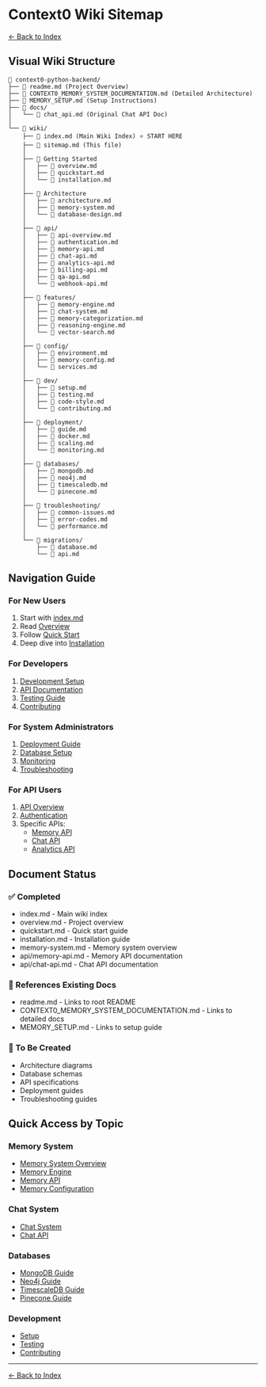 # Context0 Wiki Sitemap

[← Back to Index](./index.md)

## Visual Wiki Structure

```
📁 context0-python-backend/
├── 📄 readme.md (Project Overview)
├── 📄 CONTEXT0_MEMORY_SYSTEM_DOCUMENTATION.md (Detailed Architecture)
├── 📄 MEMORY_SETUP.md (Setup Instructions)
├── 📁 docs/
│   └── 📄 chat_api.md (Original Chat API Doc)
│
└── 📁 wiki/
    ├── 📄 index.md (Main Wiki Index) ⭐ START HERE
    ├── 📄 sitemap.md (This file)
    │
    ├── 📂 Getting Started
    │   ├── 📄 overview.md
    │   ├── 📄 quickstart.md
    │   └── 📄 installation.md
    │
    ├── 📂 Architecture
    │   ├── 📄 architecture.md
    │   ├── 📄 memory-system.md
    │   └── 📄 database-design.md
    │
    ├── 📁 api/
    │   ├── 📄 api-overview.md
    │   ├── 📄 authentication.md
    │   ├── 📄 memory-api.md
    │   ├── 📄 chat-api.md
    │   ├── 📄 analytics-api.md
    │   ├── 📄 billing-api.md
    │   ├── 📄 qa-api.md
    │   └── 📄 webhook-api.md
    │
    ├── 📁 features/
    │   ├── 📄 memory-engine.md
    │   ├── 📄 chat-system.md
    │   ├── 📄 memory-categorization.md
    │   ├── 📄 reasoning-engine.md
    │   └── 📄 vector-search.md
    │
    ├── 📁 config/
    │   ├── 📄 environment.md
    │   ├── 📄 memory-config.md
    │   └── 📄 services.md
    │
    ├── 📁 dev/
    │   ├── 📄 setup.md
    │   ├── 📄 testing.md
    │   ├── 📄 code-style.md
    │   └── 📄 contributing.md
    │
    ├── 📁 deployment/
    │   ├── 📄 guide.md
    │   ├── 📄 docker.md
    │   ├── 📄 scaling.md
    │   └── 📄 monitoring.md
    │
    ├── 📁 databases/
    │   ├── 📄 mongodb.md
    │   ├── 📄 neo4j.md
    │   ├── 📄 timescaledb.md
    │   └── 📄 pinecone.md
    │
    ├── 📁 troubleshooting/
    │   ├── 📄 common-issues.md
    │   ├── 📄 error-codes.md
    │   └── 📄 performance.md
    │
    └── 📁 migrations/
        ├── 📄 database.md
        └── 📄 api.md
```

## Navigation Guide

### For New Users
1. Start with [index.md](./index.md)
2. Read [Overview](./overview.md)
3. Follow [Quick Start](./quickstart.md)
4. Deep dive into [Installation](./installation.md)

### For Developers
1. [Development Setup](./dev/setup.md)
2. [API Documentation](./api/api-overview.md)
3. [Testing Guide](./dev/testing.md)
4. [Contributing](./dev/contributing.md)

### For System Administrators
1. [Deployment Guide](./deployment/guide.md)
2. [Database Setup](./databases/mongodb.md)
3. [Monitoring](./deployment/monitoring.md)
4. [Troubleshooting](./troubleshooting/common-issues.md)

### For API Users
1. [API Overview](./api/api-overview.md)
2. [Authentication](./api/authentication.md)
3. Specific APIs:
   - [Memory API](./api/memory-api.md)
   - [Chat API](./api/chat-api.md)
   - [Analytics API](./api/analytics-api.md)

## Document Status

### ✅ Completed
- index.md - Main wiki index
- overview.md - Project overview
- quickstart.md - Quick start guide
- installation.md - Installation guide
- memory-system.md - Memory system overview
- api/memory-api.md - Memory API documentation
- api/chat-api.md - Chat API documentation

### 📝 References Existing Docs
- readme.md - Links to root README
- CONTEXT0_MEMORY_SYSTEM_DOCUMENTATION.md - Links to detailed docs
- MEMORY_SETUP.md - Links to setup guide

### 🚧 To Be Created
- Architecture diagrams
- Database schemas
- API specifications
- Deployment guides
- Troubleshooting guides

## Quick Access by Topic

### Memory System
- [Memory System Overview](./memory-system.md)
- [Memory Engine](./features/memory-engine.md)
- [Memory API](./api/memory-api.md)
- [Memory Configuration](./config/memory-config.md)

### Chat System
- [Chat System](./features/chat-system.md)
- [Chat API](./api/chat-api.md)

### Databases
- [MongoDB Guide](./databases/mongodb.md)
- [Neo4j Guide](./databases/neo4j.md)
- [TimescaleDB Guide](./databases/timescaledb.md)
- [Pinecone Guide](./databases/pinecone.md)

### Development
- [Setup](./dev/setup.md)
- [Testing](./dev/testing.md)
- [Contributing](./dev/contributing.md)

---

[← Back to Index](./index.md)